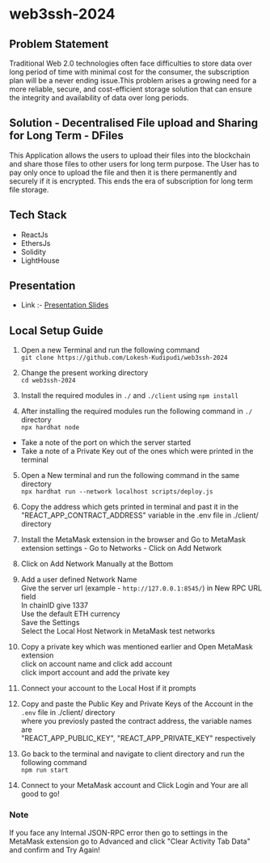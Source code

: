 # web3ssh-2024

## Problem Statement

Traditional Web 2.0 technologies often face difficulties to store data over long period of time with minimal cost for the consumer, the subscription plan will be a never ending issue.This problem arises a growing need for a more reliable, secure, and cost-efficient storage solution that can ensure the integrity and availability of data over long periods.

## Solution - Decentralised File upload and Sharing for Long Term - DFiles

This Application allows the users to upload their files into the blockchain and share those files to other users for long term purpose. The User has to pay only once to upload the file and then it is there permanently and securely if it is encrypted. This ends the era of subscription for long term file storage.

## Tech Stack

- ReactJs
- EthersJs
- Solidity
- LightHouse

## Presentation

- Link :- [Presentation Slides](https://www.canva.com/design/DAGNSjsLD5g/-_MY3AYQKeeXh1_4bxcaEw/edit?utm_content=DAGNSjsLD5g&utm_campaign=designshare&utm_medium=link2&utm_source=sharebutton)

## Local Setup Guide

1. Open a new Terminal and run the following command \
   `git clone https://github.com/Lokesh-Kudipudi/web3ssh-2024`

2. Change the present working directory \
   `cd web3ssh-2024`

3. Install the required modules in `./` and `./client` using `npm install`

4. After installing the required modules run the following command in `./` directory \
   `npx hardhat node`

- Take a note of the port on which the server started
- Take a note of a Private Key out of the ones which were printed in the terminal

5. Open a New terminal and run the following command in the same directory \
   `npx hardhat run --network localhost scripts/deploy.js`

6. Copy the address which gets printed in terminal and past it in the "REACT_APP_CONTRACT_ADDRESS" variable in the .env file in ./client/ directory

7. Install the MetaMask extension in the browser and Go to MetaMask extension settings - Go to Networks - Click on Add Network

8. Click on Add Network Manually at the Bottom

9. Add a user defined Network Name \
   Give the server url (example - `http://127.0.0.1:8545/`) in New RPC URL field \
   In chainID give 1337 \
   Use the default ETH currency \
   Save the Settings \
   Select the Local Host Network in MetaMask test networks

10. Copy a private key which was mentioned earlier and Open MetaMask extension \
     click on account name and click add account \
    click import account and add the private key

11. Connect your account to the Local Host if it prompts

12. Copy and paste the Public Key and Private Keys of the Account in the `.env` file in ./client/ directory \
    where you previosly pasted the contract address, the variable names are \
    "REACT_APP_PUBLIC_KEY", "REACT_APP_PRIVATE_KEY" respectively

13. Go back to the terminal and navigate to client directory and run the following command \
    `npm run start`

14. Connect to your MetaMask account and Click Login and Your are all good to go!

### Note

If you face any Internal JSON-RPC error then go to settings in the MetaMask extension go to Advanced and click "Clear Activity Tab Data" and confirm and Try Again!

